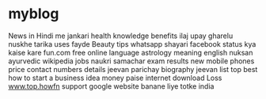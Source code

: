 # myblog
News in Hindi me jankari health knowledge benefits ilaj upay gharelu nuskhe tarika uses fayde Beauty tips whatsapp shayari facebook status kya kaise kare fun.com free online language astrology meaning english nuksan ayurvedic wikipedia jobs naukri samachar exam results new mobile phones price contact numbers details jeevan parichay biography jeevan list top best how to start a business idea money paise internet download Loss www.top.howfn support google website banane liye totke india
